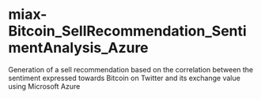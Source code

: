 # miax-Bitcoin_SellRecommendation_SentimentAnalysis_Azure
Generation of a sell recommendation based on the correlation between the sentiment expressed towards Bitcoin on Twitter and its exchange value using Microsoft Azure
